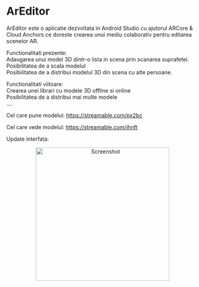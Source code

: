 # ArEditor

ArEditor este o aplicatie dezvoltata in Android Studio cu ajutorul ARCore & Cloud Anchors ce doreste crearea unui mediu colaborativ pentru editarea scenelor AR. 

Functionalitati prezente:\
Adaugarea unui model 3D dintr-o lista in scena prin scanarea suprafetei.\
Posibilitatea de a scala modelul\
Posibilitatea de a distribui modelul 3D din scena cu alte persoane.

Functionalitati viitoare:\
Crearea unei librari cu modele 3D offline si online\
Posibilitatea de a distribui mai multe modele\
....


Cel care pune modelul: https://streamable.com/px2bc

Cel care vede modelul: https://streamable.com/jhnft

Update interfata: 
<p align="center">
  <img src="https://i.imgur.com/bd4DFQ6.jpg" width="350" title="Screenshot">
</p>
